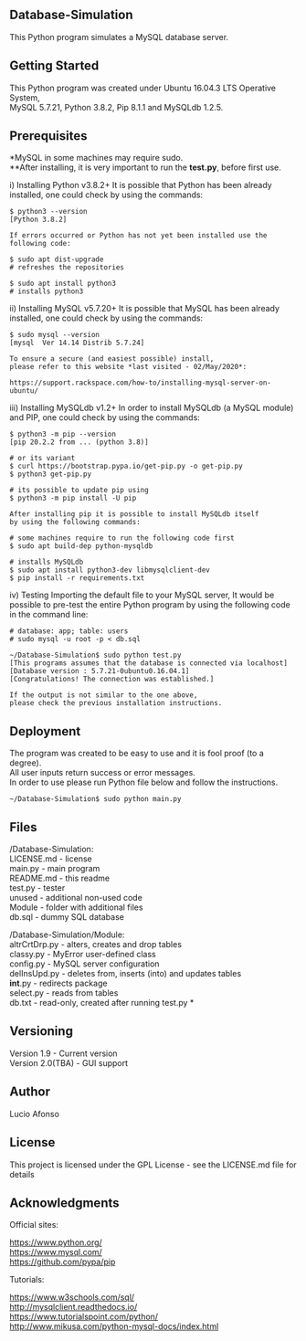 ## Database-Simulation

This Python program simulates a MySQL database server.

## Getting Started

This Python program was created under Ubuntu 16.04.3 LTS Operative System,<br />
MySQL 5.7.21, Python 3.8.2, Pip 8.1.1 and MySQLdb 1.2.5.

## Prerequisites

\*MySQL in some machines may require sudo.<br />
\*\*After installing, it is very important to run the **test.py**, before first use.

i) Installing Python v3.8.2+
It is possible that Python has been already installed, one could check by using the commands:

    $ python3 --version
    [Python 3.8.2]

    If errors occurred or Python has not yet been installed use the following code:

    $ sudo apt dist-upgrade
    # refreshes the repositories

    $ sudo apt install python3
    # installs python3

ii) Installing MySQL v5.7.20+
It is possible that MySQL has been already installed, one could check by using the commands:

    $ sudo mysql --version
    [mysql  Ver 14.14 Distrib 5.7.24]

    To ensure a secure (and easiest possible) install,
    please refer to this website *last visited - 02/May/2020*:

    https://support.rackspace.com/how-to/installing-mysql-server-on-ubuntu/

iii) Installing MySQLdb v1.2+
In order to install MySQLdb (a MySQL module) and PIP, one could check by using the commands:

    $ python3 -m pip --version
    [pip 20.2.2 from ... (python 3.8)]

    # or its variant
    $ curl https://bootstrap.pypa.io/get-pip.py -o get-pip.py
    $ python3 get-pip.py

    # its possible to update pip using
    $ python3 -m pip install -U pip

    After installing pip it is possible to install MySQLdb itself
    by using the following commands:

    # some machines require to run the following code first
    $ sudo apt build-dep python-mysqldb

    # installs MySQLdb
    $ sudo apt install python3-dev libmysqlclient-dev
    $ pip install -r requirements.txt

iv) Testing
Importing the default file to your MySQL server, It would be possible to pre-test the entire Python program by
using the following code in the command line:

    # database: app; table: users
    # sudo mysql -u root -p < db.sql

    ~/Database-Simulation$ sudo python test.py
    [This programs assumes that the database is connected via localhost]
    [Database version : 5.7.21-0ubuntu0.16.04.1]
    [Congratulations! The connection was established.]

    If the output is not similar to the one above,
    please check the previous installation instructions.

## Deployment

The program was created to be easy to use and it is fool proof (to a degree).<br />
All user inputs return success or error messages.<br />
In order to use please run Python file below and follow the instructions.

    ~/Database-Simulation$ sudo python main.py

## Files

/Database-Simulation:<br />
LICENSE.md - license<br />
main.py - main program<br />
README.md - this readme<br />
test.py - tester<br />
unused - additional non-used code<br />
Module - folder with additional files<br />
db.sql - dummy SQL database<br />

/Database-Simulation/Module:<br />
altrCrtDrp.py - alters, creates and drop tables<br />
classy.py - MyError user-defined class<br />
config.py - MySQL server configuration<br />
delInsUpd.py - deletes from, inserts (into) and updates tables<br />
**int**.py - redirects package<br />
select.py - reads from tables<br />
db.txt - read-only, created after running test.py \*<br />

## Versioning

Version 1.9 - Current version<br />
Version 2.0(TBA) - GUI support

## Author

Lucio Afonso

## License

This project is licensed under the GPL License - see the LICENSE.md file for details

## Acknowledgments

Official sites:

https://www.python.org/<br />
https://www.mysql.com/<br />
https://github.com/pypa/pip<br />

Tutorials:

https://www.w3schools.com/sql/<br />
http://mysqlclient.readthedocs.io/<br />
https://www.tutorialspoint.com/python/<br />
http://www.mikusa.com/python-mysql-docs/index.html<br />
